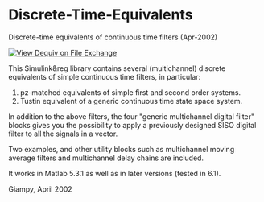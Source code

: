 # Discrete-Time-Equivalents
Discrete-time equivalents of continuous time filters (Apr-2002)

[![View Dequiv on File Exchange](https://www.mathworks.com/matlabcentral/images/matlab-file-exchange.svg)](https://www.mathworks.com/matlabcentral/fileexchange/1107-dequiv)

This Simulink&reg library contains several (multichannel) discrete equivalents
of simple continuous time filters, in particular:

1) pz-matched equivalents of simple first and second order systems.
2) Tustin equivalent of a generic continuous time state space system.

In addition to the above filters, the four "generic multichannel digital
filter" blocks gives you the possibility to apply a previously
designed SISO digital filter to all the signals in a vector.

Two examples, and other utility blocks such as multichannel moving average
filters and multichannel delay chains are included.

It works in Matlab 5.3.1 as well as in later versions (tested in 6.1).

Giampy, April 2002
